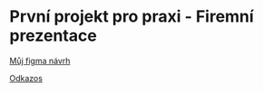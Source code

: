 # První projekt pro praxi - Firemní prezentace

[Můj figma návrh](https://www.figma.com/file/5K8APHM6S2AaWsuUV1qKW1/L3---4P-projekt-(oi)?node-id=0%3A1&t=gkC4BbkCWVpDd3Os-1)

[Odkazos](https://github.com/pslib-cz/2022l3web-pppp-filipkbkabes/blob/b25f3743b7a9b45993c523498697553d8101beeb/index.html)
